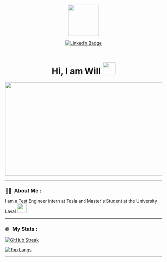 
<p align="center"><img src="https://media.giphy.com/media/M9gbBd9nbDrOTu1Mqx/giphy.gif" width="100"/></p>
<p align="center">
<a href="https://www.linkedin.com/in/william-bonilla-cpi-313220141/"><img src="https://img.shields.io/badge/LinkedIn-blue?style=for-the-badge&logo=linkedin&logoColor=white" alt="LinkedIn Badge"></a>

<p align="center"><img src="https://komarev.com/ghpvc/?username=WilliamBonilla62&style=flat-square&color=blue" alt=""></p>

<h1 align="center">Hi, I am Will <img src="https://media.giphy.com/media/hvRJCLFzcasrR4ia7z/giphy.gif" width="40"></h1>

<p align="center"><img src="https://media.giphy.com/media/dWesBcTLavkZuG35MI/giphy.gif" width="600" height="300"  /></p>

---
### :man_technologist: &nbsp;About Me :

I am a Test Engineer intern at Tesla and Master's Student at the University Laval <img src="https://media.giphy.com/media/WUlplcMpOCEmTGBtBW/giphy.gif" width="30"> 

---
### 🔥 &nbsp; My Stats :
[![GitHub Streak](http://github-readme-streak-stats.herokuapp.com?user=WilliamBonilla62&theme=dark&background=000000)](https://git.io/streak-stats)

[![Top Langs](https://github-readme-stats.vercel.app/api/top-langs/?username=WilliamBonilla62&layout=compact&theme=vision-friendly-dark)](https://github.com/anuraghazra/github-readme-stats)

---
